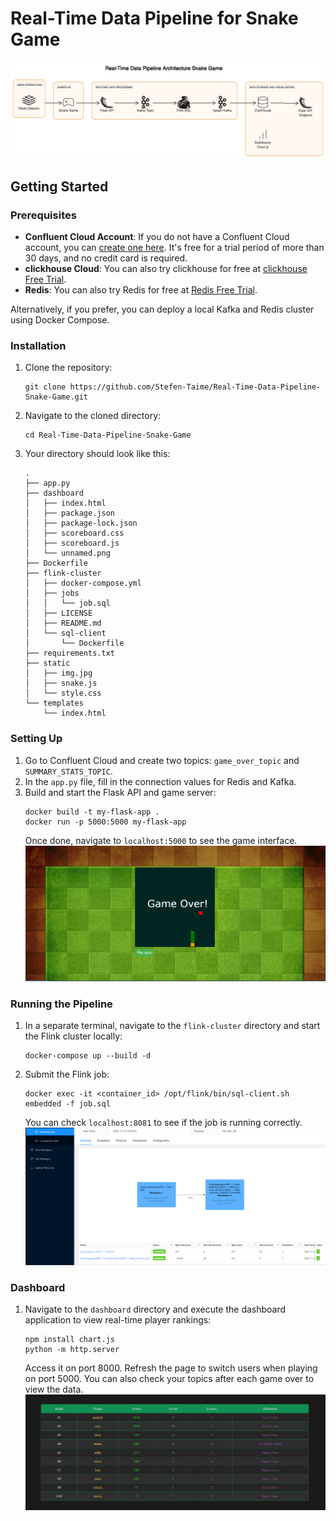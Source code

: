 # Real-Time Data Pipeline for Snake Game
![Architecture Splunk](img/game.png)

## Getting Started

### Prerequisites

- **Confluent Cloud Account**: If you do not have a Confluent Cloud account, you can [create one here](https://www.confluent.io/confluent-cloud/tryfree/). It's free for a trial period of more than 30 days, and no credit card is required.
-  **clickhouse Cloud**: You can also try clickhouse for free at [clickhouse Free Trial](https://clickhouse.cloud/signUp?loc=doc-card-banner).
- **Redis**: You can also try Redis for free at [Redis Free Trial](https://redis.com/try-free/).

Alternatively, if you prefer, you can deploy a local Kafka and Redis cluster using Docker Compose.

### Installation

1. Clone the repository:
   ```
   git clone https://github.com/Stefen-Taime/Real-Time-Data-Pipeline-Snake-Game.git
   ```
2. Navigate to the cloned directory:
   ```
   cd Real-Time-Data-Pipeline-Snake-Game
   ```
3. Your directory should look like this:
   ```
   .
   ├── app.py
   ├── dashboard
   │   ├── index.html
   │   ├── package.json
   │   ├── package-lock.json
   │   ├── scoreboard.css
   │   ├── scoreboard.js
   │   └── unnamed.png
   ├── Dockerfile
   ├── flink-cluster
   │   ├── docker-compose.yml
   │   ├── jobs
   │   │   └── job.sql
   │   ├── LICENSE
   │   ├── README.md
   │   └── sql-client
   │       └── Dockerfile
   ├── requirements.txt
   ├── static
   │   ├── img.jpg
   │   ├── snake.js
   │   └── style.css
   └── templates
       └── index.html
   ```

### Setting Up

1. Go to Confluent Cloud and create two topics: `game_over_topic` and `SUMMARY_STATS_TOPIC`.
2. In the `app.py` file, fill in the connection values for Redis and Kafka.
3. Build and start the Flask API and game server:
   ```
   docker build -t my-flask-app .
   docker run -p 5000:5000 my-flask-app
   ```
   Once done, navigate to `localhost:5000` to see the game interface.
   ![Architecture Splunk](img/game1.png)

### Running the Pipeline

1. In a separate terminal, navigate to the `flink-cluster` directory and start the Flink cluster locally:
   ```
   docker-compose up --build -d
   ```
2. Submit the Flink job:
   ```
   docker exec -it <container_id> /opt/flink/bin/sql-client.sh embedded -f job.sql
   ```
   You can check `localhost:8081` to see if the job is running correctly.
   ![Architecture Splunk](img/flink.png)

### Dashboard

1. Navigate to the `dashboard` directory and execute the dashboard application to view real-time player rankings:
   ```
   npm install chart.js
   python -m http.server
   ```
   Access it on port 8000. Refresh the page to switch users when playing on port 5000. You can also check your topics after each game over to view the data.
   ![Architecture Splunk](img/dashboard.png)
   
